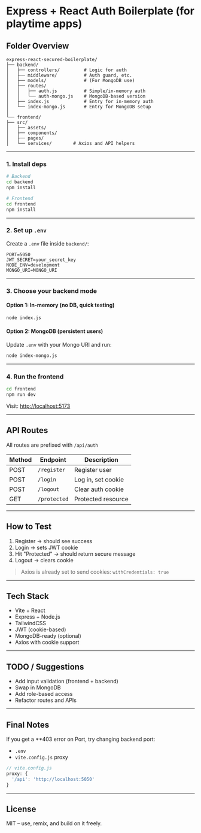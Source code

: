 # Express + React Auth Boilerplate (for playtime apps)

## Folder Overview
```
express-react-secured-boilerplate/
├── backend/
│   ├── controllers/         # Logic for auth
│   ├── middleware/          # Auth guard, etc.
│   ├── models/              # (For MongoDB use)
│   ├── routes/
│   │   ├── auth.js          # Simple/in-memory auth
│   │   └── auth-mongo.js    # MongoDB-based version
│   ├── index.js             # Entry for in-memory auth
│   └── index-mongo.js       # Entry for MongoDB setup
│
└── frontend/
├── src/
│   ├── assets/
│   ├── components/
│   ├── pages/
│   └── services/        # Axios and API helpers
```
---

### 1. Install deps

```bash
# Backend
cd backend
npm install

# Frontend
cd frontend
npm install
````

---

### 2. Set up `.env`

Create a `.env` file inside `backend/`:

```env
PORT=5050
JWT_SECRET=your_secret_key
NODE_ENV=development
MONGO_URI=MONGO_URI
```

---

### 3. Choose your backend mode

#### Option 1: In-memory (no DB, quick testing)

```bash
node index.js
```

#### Option 2: MongoDB (persistent users)

Update `.env` with your Mongo URI and run:

```bash
node index-mongo.js
```

---

### 4. Run the frontend

```bash
cd frontend
npm run dev
```

Visit: [http://localhost:5173](http://localhost:5173)

---

## API Routes

All routes are prefixed with `/api/auth`

| Method | Endpoint     | Description        |
| ------ | ------------ | ------------------ |
| POST   | `/register`  | Register user      |
| POST   | `/login`     | Log in, set cookie |
| POST   | `/logout`    | Clear auth cookie  |
| GET    | `/protected` | Protected resource |

---

## How to Test

1. Register → should see success
2. Login → sets JWT cookie
3. Hit "Protected" → should return secure message
4. Logout → clears cookie

> Axios is already set to send cookies: `withCredentials: true`

---

## Tech Stack

* Vite + React
* Express + Node.js
* TailwindCSS
* JWT (cookie-based)
* MongoDB-ready (optional)
* Axios with cookie support

---

## TODO / Suggestions

* Add input validation (frontend + backend)
* Swap in MongoDB
* Add role-based access
* Refactor routes and APIs

---

## Final Notes

If you get a **403 error on Port, try changing backend port:

* `.env`
* `vite.config.js` proxy

```js
// vite.config.js
proxy: {
  '/api': 'http://localhost:5050'
}
```

---

## License

MIT – use, remix, and build on it freely.

